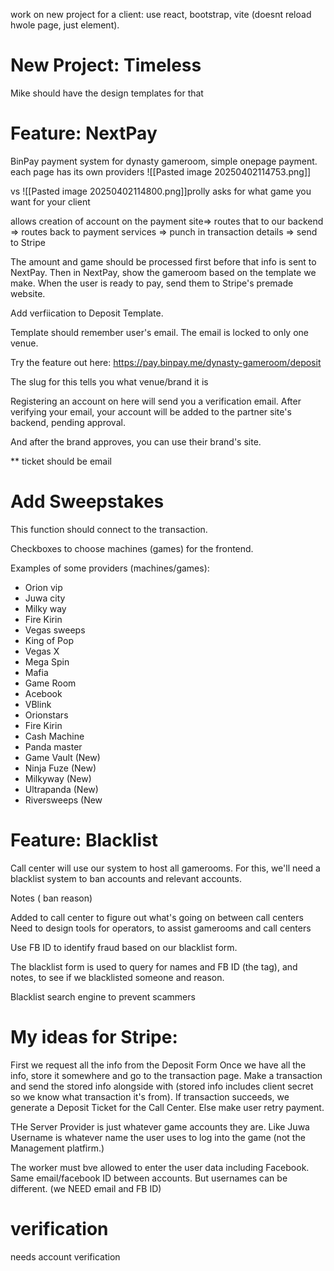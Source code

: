 work on new project for a client: use react, bootstrap, vite (doesnt reload hwole page, just element).

# New Project: Timeless
Mike should have the design templates for that

# Feature: NextPay
BinPay payment system for dynasty gameroom, simple onepage payment.
each page has its own providers
![[Pasted image 20250402114753.png]]

vs
![[Pasted image 20250402114800.png]]prolly asks for what game you want for your client 

allows creation of account on the payment site=> routes that to our backend => routes back to payment services => punch in transaction details => send to Stripe

The amount and game should be processed first before that info is sent to NextPay. Then in NextPay, show the gameroom based on the template we make. When the user is ready to pay, send them to Stripe's premade website.

Add verfiication to Deposit Template.

Template should remember user's email. The email is locked to only one venue.

Try the feature out here:
https://pay.binpay.me/dynasty-gameroom/deposit

The slug for this tells you what venue/brand it is

Registering an account on here will send you a verification email. After verifying your email, your account will be added to the partner site's backend, pending approval.

And after the brand approves, you can use their brand's site.

** ticket should be email
# Add Sweepstakes
This function should connect to the transaction.

Checkboxes to choose machines (games) for the frontend.

Examples of some providers (machines/games):

* Orion vip
* Juwa city
* Milky way
* Fire Kirin 
* Vegas sweeps
* King of Pop 
* Vegas X 
* Mega Spin 
* Mafia
* Game Room  
* Acebook
* VBlink
* Orionstars
* Fire Kirin
* Cash Machine
* Panda master   
* Game Vault (New)
* Ninja Fuze (New)
* Milkyway (New)
* Ultrapanda (New)
* Riversweeps (New
# Feature: Blacklist

Call center will use our system to host all gamerooms. For this, we'll need a blacklist system to ban accounts and relevant accounts.

Notes ( ban reason)

Added to call center to figure out what's going on between call centers
Need to design tools for operators, to assist gamerooms and call centers

Use FB ID to identify fraud based on our blacklist form.

The blacklist form is used to query for names and FB ID (the tag), and notes, to see if we blacklisted someone and reason.

Blacklist search engine to prevent scammers



# My ideas for Stripe:
First we request all the info from the Deposit Form
Once we have all the info, store it somewhere and go to the transaction page.
Make a transaction and send the stored info alongside with (stored info includes client secret so we know what transaction it's from).
If transaction succeeds, we generate a Deposit Ticket for the Call Center. Else make user retry payment.



THe Server Provider is just whatever game accounts they are. Like Juwa
Username is whatever name the user uses to log into the game (not the Management platfirm.)

The worker must bve allowed to enter the user data including Facebook.
Same email/facebook ID between accounts. But usernames can be different. (we NEED email and FB ID)

# verification
needs account verification

